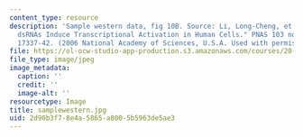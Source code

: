 ```yaml
---
content_type: resource
description: 'Sample western data, fig 10B. Source: Li, Long-Cheng, et al. "Small
  dsRNAs Induce Transcriptional Activation in Human Cells." PNAS 103 no. 46 (2006):
  17337-42. (2006 National Academy of Sciences, U.S.A. Used with permission.)'
file: https://ol-ocw-studio-app-production.s3.amazonaws.com/courses/20-109-laboratory-fundamentals-in-biological-engineering-fall-2007/2d90b3f78e4a5865a8005b5963de5ae3_samplewestern.jpg
file_type: image/jpeg
image_metadata:
  caption: ''
  credit: ''
  image-alt: ''
resourcetype: Image
title: samplewestern.jpg
uid: 2d90b3f7-8e4a-5865-a800-5b5963de5ae3
---
```

